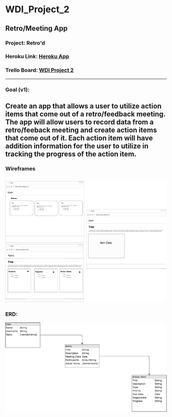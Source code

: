 # WDI_Project_2
Retro/Meeting App
---
### Project: Retro'd
### Heroku Link: [Heroku App](https://fathomless-falls-63442.herokuapp.com/)
### Trello Board: [WDI Project 2](https://trello.com/b/74XgZJik/wdi-project-2-full-stack-crud)
---
### Goal (v1):
Create an app that allows a user to utilize action items that come out of a retro/feedback meeting. The app will allow users to record data from a retro/feeback meeting and create action items that come out of it. Each action item will have addition information for the user to utilize in tracking the progress of the action item.
---
### Wireframes
![Wireframes](project_imgs/Wireframes.png)
---
### ERD:
![ERD](project_imgs/ERD.png)
